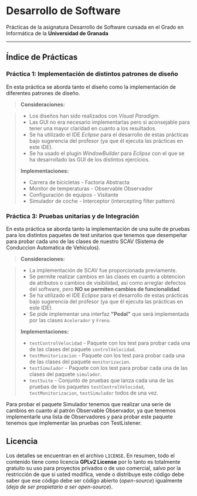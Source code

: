 # Desarrollo de Software

Prácticas de la asignatura Desarrollo de Software cursada en el Grado en Informática de la **Universidad de Granada**

----------

## Índice de Prácticas

### Práctica 1: Implementación de distintos patrones de diseño
En esta práctica se aborda tanto el diseño como la implementación de diferentes patrones de diseño.

> **Consideraciones:**

> - Los diseños han sido realizados con *Visual Paradigm*.
> - Las GUI no era necesario implementarlas pero si aconsejable para tener una mayor claridad en cuanto a los resultados.
> - Se ha utilizado el IDE *Eclipse* para el desarrollo de estas prácticas bajo sugerencia del profesor (ya que él ejecuta las prácticas en este IDE).
> - Se ha usado el plugin *WindowBuilder* para *Eclipse* con el que se ha desarrollado las GUI de los distintos ejercicios.
> 
> **Implementaciones:**
> 
> - Carrera de bicicletas - Factoria Abstracta
> - Monitor de temperaturas - Observable Observador
> - Configuración de equipos - Visitante
> - Simulador de coche - Interceptor (intercepting filter pattern)

### Práctica 3: Pruebas unitarias y de Integración
En esta práctica se aborda tanto la implementación de una suite de pruebas para los distintos paquetes de test unitarios que tenemos que desempeñar para probar cada uno de las clases de nuestro SCAV (Sistema de Conduccion Automatica de Vehiculos).

> **Consideraciones:**

> - La implementación de SCAV fue proporcionada previamente.
> - Se permite realizar cambios en las clases en cuanto a obtencion de atributos o cambios de visibilidad, asi como arreglar defectos del software, pero **NO se permiten cambios de funcionalidad**.
> - Se ha utilizado el IDE *Eclipse* para el desarrollo de estas prácticas bajo sugerencia del profesor (ya que él ejecuta las prácticas en este IDE).
> - Se pide implementar una interfaz **"Pedal"** que será implementada por las clases `Acelerador` y `Freno`.
> 
> **Implementaciones:**
> 
> - `testControlVelocidad` - Paquete con los test para probar cada una de las clases del paquete `controlVelocidad`.
> - `testMonitorizacion` - Paquete con los test para probar cada una de las clases del paquete `monitorizacion`.
> - `testSimulador` - Paquete con los test para probar cada una de las clases del paquete `simulador`.
> - `testSuite` - Conjunto de pruebas que lanza cada una de las pruebas de los paquetes `testControlVelocidad`, `testMonitorizacion`, `testSimulador` todos de una vez.

Para probar el paquete Simulador tenemos que realizar una serie de cambios en cuanto al patrón Observable Observador, ya que tenemos implementarle una lista de Observadores y para probar este paquete tenemos que implementar las pruebas con TestListener.

## Licencia

Los detalles se encuentran en el archivo `LICENSE`. En resumen, todo el contenido tiene como licencia **GPLv2 License** por lo tanto es totalmente gratuito su uso para proyectos privados o de uso comercial, salvo por la restricción de que si usted modifica, vende o distribuye este código debe saber que ese código debe ser código abierto (*open-source*) igualmente (*deja de ser propietario a ser open-source*).